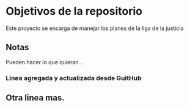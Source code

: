 # Objetivos de la repositorio

Este proyecto se encarga de manejar los planes de la liga de la justicia


## Notas
Pueden hacer lo que quieran...

### Linea agregada y actualizada desde GuitHub

## Otra linea mas.
